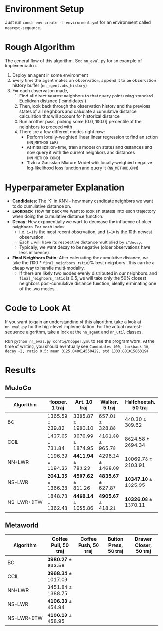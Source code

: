 # Environment Setup
Just run `conda env create -f environment.yml` for an environment called `nearest-sequence`.
# Rough Algorithm
The general flow of this algorithm. See `nn_eval.py` for an example of implementation.
1. Deploy an agent in some environment
2. Every time the agent makes an observation, append it to an observation history buffer (`nn_agent.obs_history`)
3. For each observation made,
	1. Find all direct nearest neighbors to that query point using standard Euclidean distance (`candidates')
	2. Then, look back through the observation history and the previous states of all neighbors and calculate a cumulative distance calculation that will account for historical distance
	3. Run another pass, picking some (0.0, 100.0] percentile of the neighbors to proceed with
    4. There are a few different modes right now:
        - Perform locally-weighted linear linear regression to find an action (`NN_METHOD.LWR`)
        - At initialization-time, train a model on states and distances and now query it with the current neighbors and distances (`NN_METHOD.COND`)
        - Train a Gaussian Mixture Model with locally-weighted negative log-likelihood loss function and query it (`NN_METHOD.GMM`)
# Hyperparameter Explanation
- **Candidates**: The 'K' in KNN - how many candidate neighbors we want to do cumulative distance on.
- **Lookback**: How far back we want to look (in states) into each trajectory when doing the cumulative distance function.
- **Decay**: How exponentially we want to decrease the influence of older neighbors. For each index:
  - i.e. `i=1` is the most recent observation, and `i=10` is the 10th newest observation.
  - Each `i` will have its respective distance multiplied by `i^decay`.
  - Typically, we want decay to be negative (older observations have less influence).
- **Final Neighbors Ratio**: After calculating the cumulative distance, we take the
  (100 * `final_neighbors_ratio`)% best neighbors. This can be a cheap way to handle multi-modality.
  - If there are likely two modes evenly distributed in our neighbors, and `final_neighbors_ratio` is 0.5, we will take only the 50% closest neighbors post-cumulative distance function, ideally eliminating one of the two modes.
# Code to Look At
If you want to gain an understanding of this algorithm, take a look at `nn_eval.py` for the high-level implementation. For the actual nearest-sequence algorithm, take a look at the `nn_agent` and `nn_util` classes.

Run `python nn_eval.py config/hopper.yml` to see the program work. At the time of writing, you should eventually see
`Candidates 100, lookback 10, decay -2, ratio 0.5: mean 3125.040014550429, std 1003.881015863198`
# Results

## MuJoCo

| **Algorithm**  | **Hopper, 1 traj**       | **Ant, 10 traj**         | **Walker, 5 traj**       | **Halfcheetah, 50 traj**    |
|----------------|--------------------------|--------------------------|--------------------------|-----------------------------|
| BC             | 1365.59 ± 239.82          | 3395.87 ± 1990.10         | 657.01 ± 328.88           | 440.30 ± 309.62             |
| CCIL           | 1437.65 ± 731.84          | 3676.99 ± 1874.95         | 4161.88 ± 965.78          | 8624.58 ± 2694.34           |
| NN+LWR         | 1196.39 ± 1194.26         | **4411.94** ± 783.23      | 4296.24 ± 1468.08         | 10069.78 ± 2103.91          |
| NS+LWR         | **2041.35** ± 1366.38     | **4507.62** ± 811.26      | **4835.67** ± 627.87      | **10347.10** ± 1325.95      |
| NS+LWR+DTW     | 1848.73 ± 1362.48         | **4468.14** ± 1055.86     | **4905.67** ± 418.21      | **10326.08** ± 1370.11      |

## Metaworld

| **Algorithm**  | **Coffee Pull, 50 traj**  | **Coffee Push, 50 traj**  | **Button Press, 50 traj** | **Drawer Closer, 50 traj**   |
|----------------|---------------------------|---------------------------|---------------------------|------------------------------|
| BC             | **3980.27** ± 993.58      |                           |                           |                              |
| CCIL           | **3968.34** ± 1017.09     |                           |                           |                              |
| NN+LWR         | 3451.84 ± 1388.75         |                           |                           |                              |
| NS+LWR         | **4106.33** ± 454.94      |                           |                           |                              |
| NS+LWR+DTW     | **4106.19** ± 458.95      |                           |                           |                              |
